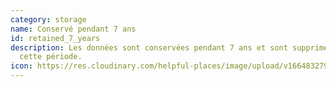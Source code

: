 ```yaml
---
category: storage
name: Conservé pendant 7 ans
id: retained_7_years
description: Les données sont conservées pendant 7 ans et sont supprimées après
  cette période.
icon: https://res.cloudinary.com/helpful-places/image/upload/v1664832795/dtpr-icons/retention/yes_nudvht.svg
---
```

